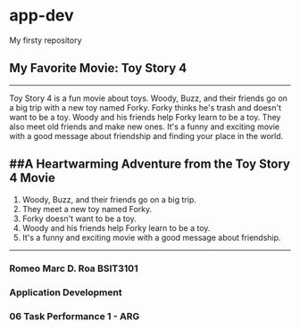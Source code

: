 # app-dev
My firsty repository

## My Favorite Movie: Toy Story 4
---
Toy Story 4 is a fun movie about toys. Woody, Buzz, and their friends go on a big trip with a new toy named Forky. Forky thinks he's trash and doesn't want to be a toy. Woody and his friends help Forky learn to be a toy. They also meet old friends and make new ones. It's a funny and exciting movie with a good message about friendship and finding your place in the world.

##A Heartwarming Adventure from the Toy Story 4 Movie
---
1. Woody, Buzz, and their friends go on a big trip.
2. They meet a new toy named Forky.
3. Forky doesn't want to be a toy.
4. Woody and his friends help Forky learn to be a toy.
5. It's a funny and exciting movie with a good message about friendship.

---

### Romeo Marc D. Roa BSIT3101
### Application Development
### 06 Task Performance 1 - ARG
